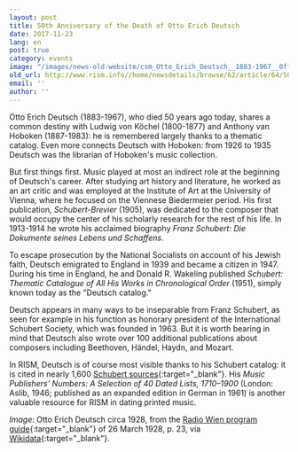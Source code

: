 ```yaml
---
layout: post
title: 50th Anniversary of the Death of Otto Erich Deutsch
date: 2017-11-23
lang: en
post: true
category: events
image: "/images/news-old-website/csm_Otto_Erich_Deutsch__1883-1967__0ff5359987.jpg"
old_url: http://www.rism.info//home/newsdetails/browse/62/article/64/50th-anniversary-of-the-death-of-otto-erich-deutsch.html
email: ''
author: ''
---
```



Otto Erich Deutsch (1883-1967), who died 50 years ago today, shares a common destiny with Ludwig von Köchel (1800-1877) and Anthony van Hoboken (1887-1983): he is remembered largely thanks to a thematic catalog. Even more connects Deutsch with Hoboken: from 1926 to 1935 Deutsch was the librarian of Hoboken's music collection.

But first things first. Music played at most an indirect role at the beginning of Deutsch's career. After studying art history and literature, he worked as an art critic and was employed at the Institute of Art at the University of Vienna, where he focused on the Viennese Biedermeier period. His first publication, _Schubert-Brevier_ (1905), was dedicated to the composer that would occupy the center of his scholarly research for the rest of his life. In 1913-1914 he wrote his acclaimed biography _Franz Schubert: Die Dokumente seines Lebens und Schaffens_.

To escape prosecution by the National Socialists on account of his Jewish faith, Deutsch emigrated to England in 1939 and became a citizen in 1947. During his time in England, he and Donald R. Wakeling published _Schubert: Thematic Catalogue of All His Works in Chronological Order_ (1951), simply known today as the "Deutsch catalog."

Deutsch appears in many ways to be inseparable from Franz Schubert, as seen for example in his function as honorary president of the International Schubert Society, which was founded in 1963. But it is worth bearing in mind that Deutsch also wrote over 100 additional publications about composers including Beethoven, Händel, Haydn, and Mozart.

In RISM, Deutsch is of course most visible thanks to his Schubert catalog: it is cited in nearly 1,600 [Schubert sources](https://opac.rism.info/search?View=rism&author=118610961&Language=en){:target="_blank"}. His _Music Publishers’ Numbers: A Selection of 40 Dated Lists, 1710–1900_ (London: Aslib, 1946; published as an expanded edition in German in 1961) is another valuable resource for RISM in dating printed music.

_Image_: Otto Erich Deutsch circa 1928, from the [Radio Wien program guide](http://anno.onb.ac.at/cgi-content/anno?aid=raw&datum=19280326&seite=23&zoom=33){:target="_blank"} of 26 March 1928, p. 23, via [Wikidata](https://commons.wikimedia.org/wiki/File:Otto_Erich_Deutsch_(1883%E2%80%931967).jpg){:target="_blank"}.

